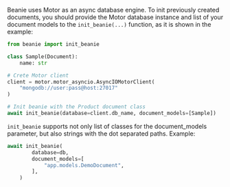Beanie uses Motor as an async database engine. To init previously created documents, you should provide the Motor database instance and list of your document models to the `init_beanie(...)` function, as it is shown in the example:
```python
from beanie import init_beanie

class Sample(Document):
    name: str

# Crete Motor client
client = motor.motor_asyncio.AsyncIOMotorClient(
    "mongodb://user:pass@host:27017"
)

# Init beanie with the Product document class
await init_beanie(database=client.db_name, document_models=[Sample])
```

`init_beanie` supports not only list of classes for the document_models parameter, but also strings with the dot separated paths. Example:

```python
await init_beanie(
        database=db,
        document_models=[
            "app.models.DemoDocument",
        ],
    )
```
